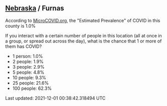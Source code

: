 
## [Nebraska](/united-states/nebraska) / Furnas

According to [MicroCOVID.org](http://microcovid.org),
the "Estimated Prevalence" of COVID in this county is 1.0%

If you interact with a certain number of people in this location
(all at once in a group, or spread out across the day), what is the chance that
1 or more of them has COVID?

- 1 person: 1.0%
- 2 people: 1.9%
- 3 people: 2.9%
- 5 people: 4.8%
- 10 people: 9.3%
- 25 people: 21.6%
- 100 people: 62.3%

Last updated: 2021-12-01 00:38:42.318494 UTC
